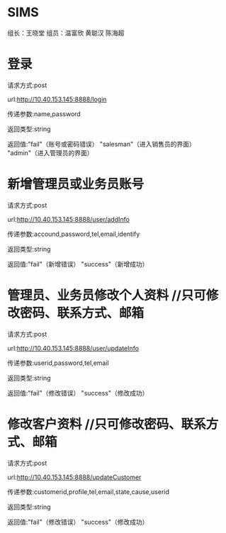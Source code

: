 # SIMS
组长：王晓堂   组员：温富欣  黄聪汉  陈海超 


# 登录

请求方式:post

url:http://10.40.153.145:8888/login

传递参数:name,password

返回类型:string

返回值:"fail"（账号或密码错误）  "salesman"（进入销售员的界面）  "admin"（进入管理员的界面）

# 新增管理员或业务员账号

请求方式:post

url:http://10.40.153.145:8888/user/addInfo

传递参数:accound,password,tel,email,identify

返回类型:string

返回值:"fail"（新增错误）  "success"（新增成功）

# 管理员、业务员修改个人资料    //只可修改密码、联系方式、邮箱

请求方式:post

url:http://10.40.153.145:8888/user/updateInfo

传递参数:userid,password,tel,email

返回类型:string

返回值:"fail"（修改错误）  "success"（修改成功）



# 修改客户资料    //只可修改密码、联系方式、邮箱

请求方式:post

url:http://10.40.153.145:8888/updateCustomer

传递参数:customerid,profile,tel,email,state,cause,userid

返回类型:string

返回值:"fail"（修改错误）  "success"（修改成功）
